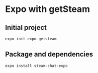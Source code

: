 # Expo with getSteam

## Initial project
```bash
expo init expo-getsteam
```

## Package and dependencies
```bash
expo install steam-chat-expo
```
